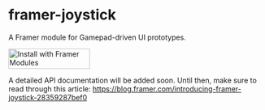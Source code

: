 # framer-joystick
A Framer module for Gamepad-driven UI prototypes.

<a href='https://open.framermodules.com/<MODULE NAME>'>
    <img alt='Install with Framer Modules'
    src='https://www.framermodules.com/assets/badge@2x.png' width='160' height='40' />
</a>

A detailed API documentation will be added soon. Until then, make sure to read through this article: https://blog.framer.com/introducing-framer-joystick-28359287bef0
